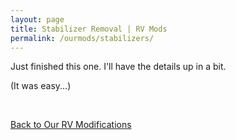 ```yaml
---
layout: page
title: Stabilizer Removal | RV Mods
permalink: /ourmods/stabilizers/
---
```

Just finished this one.  I'll have the details up in a bit.

(It was easy...)

<br>

[Back to Our RV Modifications](/ourmods/)

